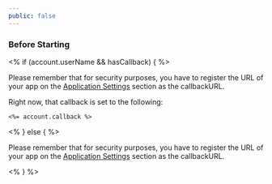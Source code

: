 ```yaml
---
public: false
---
```


### Before Starting

<div class="setup-callback">
<% if (account.userName && hasCallback) { %>
<p>Please remember that for security purposes, you have to register the URL of your app on the <a href="<%= uiAppSettingsURL %>">Application Settings</a> section as the callbackURL.</p>
<p>Right now, that callback is set to the following:
<pre><code><%= account.callback %></code></pre>
</p>
<% } else { %>
<p>Please remember that for security purposes, you have to register the URL of your app on the <a href="${uiURL}/#/applications">Application Settings</a> section as the callbackURL.</p>
<% } %>

</div>
